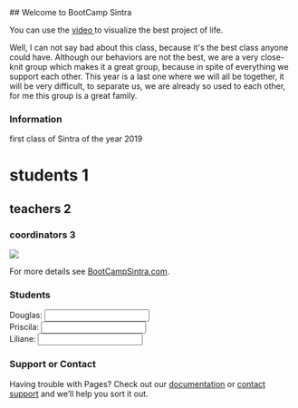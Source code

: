 <!DOCTYPE html>
<html>
    <head>
    </head>
    <body>
        <script>
var nome=prompt("Entre com seu nome :");
alert("Douglas");
</script>
 </body>       
    
</html>
## Welcome to BootCamp Sintra

You can use the [video ](https://www.youtube.com/watch?v=PlsofEgCCxk) to visualize the best project of life.

Well, I can not say bad about this class, because it's the best class anyone could have.
Although our behaviors are not the best, we are a very close-knit group which makes it a great group, because in spite of everything we support each other.
This year is a last one where we will all be together, it will be very difficult, to separate us, we are already so used to each other, for me this group is a great family.

### Information


first class of Sintra of the year 2019

# students 1
## teachers 2
### coordinators 3


 
<html>

 
 
  <body>
      <img src="https://i1.wp.com/prescott-bootcamp.com/wp-content/uploads/2017/03/bootcamp-train-hard.png?fit=450%2C450&ssl=1">
  </body>

</html>

For more details see [BootCampSintra.com](https://www.youtube.com/watch?v=PlsofEgCCxk).

### Students


<form action="/pagina-processa-dados-do-form" method="post">
    <div>
        <label for="Douglas">Douglas:</label>
        <input type="text" id="Douglas" />
    </div>
    <div>
        <label for="Priscila">Priscila:</label>
        <input type="text" id="Priscila" />
    </div>
    <div>
        <label for="Liliane">Liliane:</label>
        <input type="text" id="Liliane" />
    </div>
   
</form>


### Support or Contact

Having trouble with Pages? Check out our [documentation](https://www.youtube.com/watch?v=5oMmexzbK7c) or [contact support](https://www.youtube.com/watch?v=5oMmexzbK7c) and we’ll help you sort it out.
